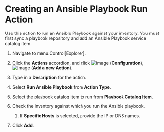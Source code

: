 # Creating an Ansible Playbook Run Action

Use this action to run an Ansible Playbook against your inventory. You
must first sync a playbook repository and add an Ansible Playbook
service catalog item.

1.  Navigate to menu:Control\[Explorer\].

2.  Click the **Actions** accordion, and click
    ![image](../images/1847.png) (**Configuration**),
    ![image](../images/1862.png) (**Add a new Action**).

3.  Type in a **Description** for the action.

4.  Select **Run Ansible Playbook** from **Action Type**.

5.  Select the playbook catalog item to run from **Playbook Catalog
    Item**.

6.  Check the inventory against which you run the Ansible playbook.
    
    1.  If **Specific Hosts** is selected, provide the IP or DNS names.

7.  Click **Add**.
